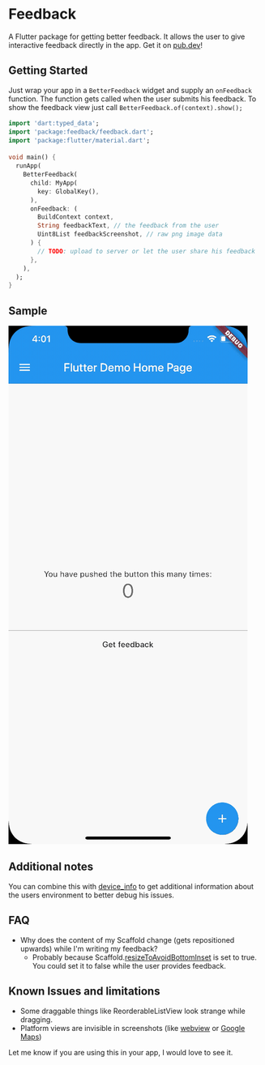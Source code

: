 # Feedback

A Flutter package for getting better feedback. It allows the user to give interactive feedback directly in the app.
Get it on [pub.dev](https://pub.dev/packages/feedback)!

## Getting Started

Just wrap your app in a `BetterFeedback` widget and supply
an `onFeedback` function. The function gets called when 
the user submits his feedback. To show the feedback view just
call `BetterFeedback.of(context).show();`

```dart
import 'dart:typed_data';
import 'package:feedback/feedback.dart';
import 'package:flutter/material.dart';

void main() {
  runApp(
    BetterFeedback(
      child: MyApp(
        key: GlobalKey(),
      ),
      onFeedback: (
        BuildContext context,
        String feedbackText, // the feedback from the user
        Uint8List feedbackScreenshot, // raw png image data
      ) {
        // TODO: upload to server or let the user share his feedback 
      },
    ),
  );
}
```

## Sample
![Example](img/example_0.1.0-beta.gif "Example")

## Additional notes
You can combine this with [device_info](https://pub.dev/packages/device_info) to 
get additional information about the users environment to better debug his issues. 

## FAQ
- Why does the content of my Scaffold change (gets repositioned upwards) while I'm
    writing my feedback?
    - Probably because Scaffold.[resizeToAvoidBottomInset](https://api.flutter.dev/flutter/material/Scaffold/resizeToAvoidBottomInset.html) 
      is set to true. You could set it to false while the user provides feedback.

## Known Issues and limitations
- Some draggable things like ReorderableListView look strange while dragging.
- Platform views are invisible in screenshots (like [webview](https://pub.dev/packages/webview_flutter) or [Google Maps](https://pub.dev/packages/google_maps_flutter))


Let me know if you are using this in your app, I would love to see it.
